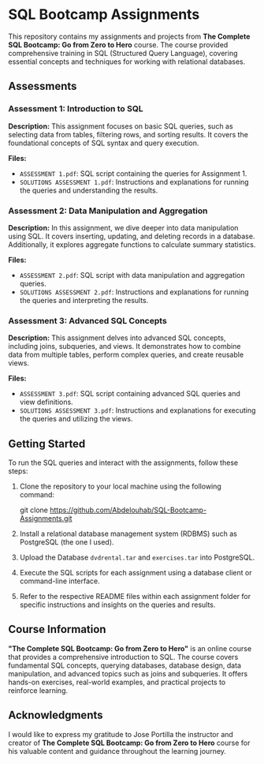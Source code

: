 # SQL Bootcamp Assignments

This repository contains my assignments and projects from **The Complete SQL Bootcamp: Go from Zero to Hero** course. The course provided comprehensive training in SQL (Structured Query Language), covering essential concepts and techniques for working with relational databases.

## Assessments

### Assessment 1: Introduction to SQL
**Description:** This assignment focuses on basic SQL queries, such as selecting data from tables, filtering rows, and sorting results. It covers the foundational concepts of SQL syntax and query execution.

**Files:**
- `ASSESSMENT 1.pdf`: SQL script containing the queries for Assignment 1.
- `SOLUTIONS ASSESSMENT 1.pdf`: Instructions and explanations for running the queries and understanding the results.

### Assessment 2: Data Manipulation and Aggregation
**Description:** In this assignment, we dive deeper into data manipulation using SQL. It covers inserting, updating, and deleting records in a database. Additionally, it explores aggregate functions to calculate summary statistics.

**Files:**
- `ASSESSMENT 2.pdf`: SQL script with data manipulation and aggregation queries.
- `SOLUTIONS ASSESSMENT 2.pdf`: Instructions and explanations for running the queries and interpreting the results.

### Assessment 3: Advanced SQL Concepts
**Description:** This assignment delves into advanced SQL concepts, including joins, subqueries, and views. It demonstrates how to combine data from multiple tables, perform complex queries, and create reusable views.

**Files:**
- `ASSESSMENT 3.pdf`: SQL script containing advanced SQL queries and view definitions.
- `SOLUTIONS ASSESSMENT 3.pdf`: Instructions and explanations for executing the queries and utilizing the views.

## Getting Started

To run the SQL queries and interact with the assignments, follow these steps:

1. Clone the repository to your local machine using the following command:

   git clone https://github.com/Abdelouhab/SQL-Bootcamp-Assignments.git

2. Install a relational database management system (RDBMS) such as PostgreSQL (the one I used).

3. Upload the Database `dvdrental.tar` and `exercises.tar` into PostgreSQL.
  
4. Execute the SQL scripts for each assignment using a database client or command-line interface.

5. Refer to the respective README files within each assignment folder for specific instructions and insights on the queries and results.

## Course Information

**"The Complete SQL Bootcamp: Go from Zero to Hero"** is an online course that provides a comprehensive introduction to SQL. The course covers fundamental SQL concepts, querying databases, database design, data manipulation, and advanced topics such as joins and subqueries. It offers hands-on exercises, real-world examples, and practical projects to reinforce learning.

## Acknowledgments

I would like to express my gratitude to Jose Portilla the instructor and creator of **The Complete SQL Bootcamp: Go from Zero to Hero** course for his valuable content and guidance throughout the learning journey.
